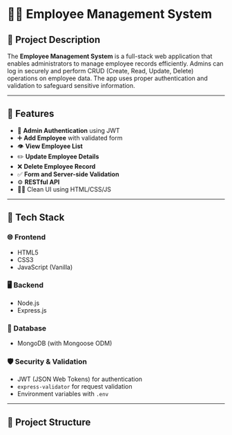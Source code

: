 # 🧑‍💼 Employee Management System

## 📘 Project Description

The **Employee Management System** is a full-stack web application that enables administrators to manage employee records efficiently. Admins can log in securely and perform CRUD (Create, Read, Update, Delete) operations on employee data. The app uses proper authentication and validation to safeguard sensitive information.

---

## 🚀 Features

- 🔐 **Admin Authentication** using JWT
- ➕ **Add Employee** with validated form
- 👁️ **View Employee List**
- ✏️ **Update Employee Details**
- ❌ **Delete Employee Record**
- ✅ **Form and Server-side Validation**
- ⚙️ **RESTful API**
- 🧑‍💻 Clean UI using HTML/CSS/JS

---

## 🧰 Tech Stack

### 🌐 Frontend
- HTML5
- CSS3
- JavaScript (Vanilla)

### 🖥️ Backend
- Node.js
- Express.js

### 💾 Database
- MongoDB (with Mongoose ODM)

### 🛡️ Security & Validation
- JWT (JSON Web Tokens) for authentication
- `express-validator` for request validation
- Environment variables with `.env`

---

## 📁 Project Structure
